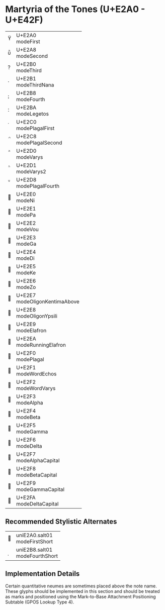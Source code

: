<link rel="stylesheet" href="tables/tables.css" />

# Martyria of the Tones (U+E2A0 - U+E42F)

<table>
<tr>
    <td>
        <span class="neanes">&#xE2A0;</span>
    </td>
    <td>
        <div class="code-point">
            U+E2A0
        </div>
        <div class="glyph-name">
            modeFirst
        </div>
    </td>
</tr>
<tr>
    <td>
        <span class="neanes">&#xE2A8;</span>
    </td>
    <td>
        <div class="code-point">
            U+E2A8
        </div>
        <div class="glyph-name">
            modeSecond
        </div>
    </td>
</tr>
<tr>
    <td>
        <span class="neanes">&#xE2B0;</span>
    </td>
    <td>
        <div class="code-point">
            U+E2B0
        </div>
        <div class="glyph-name">
            modeThird
        </div>
    </td>
</tr>
<tr>
    <td>
        <span class="neanes">&#xE2B1;</span>
    </td>
    <td>
        <div class="code-point">
            U+E2B1
        </div>
        <div class="glyph-name">
            modeThirdNana
        </div>
    </td>
</tr>
<tr>
    <td>
        <span class="neanes">&#xE2B8;</span>
    </td>
    <td>
        <div class="code-point">
            U+E2B8
        </div>
        <div class="glyph-name">
            modeFourth
        </div>
    </td>
</tr>
<tr>
    <td>
        <span class="neanes">&#xE2BA;</span>
    </td>
    <td>
        <div class="code-point">
            U+E2BA
        </div>
        <div class="glyph-name">
            modeLegetos
        </div>
    </td>
</tr>
<tr>
    <td>
        <span class="neanes">&#xE2C0;</span>
    </td>
    <td>
        <div class="code-point">
            U+E2C0
        </div>
        <div class="glyph-name">
            modePlagalFirst
        </div>
    </td>
</tr>
<tr>
    <td>
        <span class="neanes">&#xE2C8;</span>
    </td>
    <td>
        <div class="code-point">
            U+E2C8
        </div>
        <div class="glyph-name">
            modePlagalSecond
        </div>
    </td>
</tr>
<tr>
    <td>
        <span class="neanes">&#xE2D0;</span>
    </td>
    <td>
        <div class="code-point">
            U+E2D0
        </div>
        <div class="glyph-name">
            modeVarys
        </div>
    </td>
</tr>
<tr>
    <td>
        <span class="neanes">&#xE2D1;</span>
    </td>
    <td>
        <div class="code-point">
            U+E2D1
        </div>
        <div class="glyph-name">
            modeVarys2
        </div>
    </td>
</tr>
<tr>
    <td>
        <span class="neanes">&#xE2D8;</span>
    </td>
    <td>
        <div class="code-point">
            U+E2D8
        </div>
        <div class="glyph-name">
            modePlagalFourth
        </div>
    </td>
</tr>
<tr>
    <td>
        <span class="neanes">&#xE2E0;</span>
    </td>
    <td>
        <div class="code-point">
            U+E2E0
        </div>
        <div class="glyph-name">
            modeNi
        </div>
    </td>
</tr>
<tr>
    <td>
        <span class="neanes">&#xE2E1;</span>
    </td>
    <td>
        <div class="code-point">
            U+E2E1
        </div>
        <div class="glyph-name">
            modePa
        </div>
    </td>
</tr>
<tr>
    <td>
        <span class="neanes">&#xE2E2;</span>
    </td>
    <td>
        <div class="code-point">
            U+E2E2
        </div>
        <div class="glyph-name">
            modeVou
        </div>
    </td>
</tr>
<tr>
    <td>
        <span class="neanes">&#xE2E3;</span>
    </td>
    <td>
        <div class="code-point">
            U+E2E3
        </div>
        <div class="glyph-name">
            modeGa
        </div>
    </td>
</tr>
<tr>
    <td>
        <span class="neanes">&#xE2E4;</span>
    </td>
    <td>
        <div class="code-point">
            U+E2E4
        </div>
        <div class="glyph-name">
            modeDi
        </div>
    </td>
</tr>
<tr>
    <td>
        <span class="neanes">&#xE2E5;</span>
    </td>
    <td>
        <div class="code-point">
            U+E2E5
        </div>
        <div class="glyph-name">
            modeKe
        </div>
    </td>
</tr>
<tr>
    <td>
        <span class="neanes">&#xE2E6;</span>
    </td>
    <td>
        <div class="code-point">
            U+E2E6
        </div>
        <div class="glyph-name">
            modeZo
        </div>
    </td>
</tr>
<tr>
    <td>
        <span class="neanes">&#xE2E7;</span>
    </td>
    <td>
        <div class="code-point">
            U+E2E7
        </div>
        <div class="glyph-name">
            modeOligonKentimaAbove
        </div>
    </td>
</tr>
<tr>
    <td>
        <span class="neanes">&#xE2E8;</span>
    </td>
    <td>
        <div class="code-point">
            U+E2E8
        </div>
        <div class="glyph-name">
            modeOligonYpsili
        </div>
    </td>
</tr>
<tr>
    <td>
        <span class="neanes">&#xE2E9;</span>
    </td>
    <td>
        <div class="code-point">
            U+E2E9
        </div>
        <div class="glyph-name">
            modeElafron
        </div>
    </td>
</tr>
<tr>
    <td>
        <span class="neanes">&#xE2EA;</span>
    </td>
    <td>
        <div class="code-point">
            U+E2EA
        </div>
        <div class="glyph-name">
            modeRunningElafron
        </div>
    </td>
</tr>
<tr>
    <td>
        <span class="neanes">&#xE2F0;</span>
    </td>
    <td>
        <div class="code-point">
            U+E2F0
        </div>
        <div class="glyph-name">
            modePlagal
        </div>
    </td>
</tr>
<tr>
    <td>
        <span class="neanes">&#xE2F1;</span>
    </td>
    <td>
        <div class="code-point">
            U+E2F1
        </div>
        <div class="glyph-name">
            modeWordEchos
        </div>
    </td>
</tr>
<tr>
    <td>
        <span class="neanes">&#xE2F2;</span>
    </td>
    <td>
        <div class="code-point">
            U+E2F2
        </div>
        <div class="glyph-name">
            modeWordVarys
        </div>
    </td>
</tr>
<tr>
    <td>
        <span class="neanes">&#xE2F3;</span>
    </td>
    <td>
        <div class="code-point">
            U+E2F3
        </div>
        <div class="glyph-name">
            modeAlpha
        </div>
    </td>
</tr>
<tr>
    <td>
        <span class="neanes">&#xE2F4;</span>
    </td>
    <td>
        <div class="code-point">
            U+E2F4
        </div>
        <div class="glyph-name">
            modeBeta
        </div>
    </td>
</tr>
<tr>
    <td>
        <span class="neanes">&#xE2F5;</span>
    </td>
    <td>
        <div class="code-point">
            U+E2F5
        </div>
        <div class="glyph-name">
            modeGamma
        </div>
    </td>
</tr>
<tr>
    <td>
        <span class="neanes">&#xE2F6;</span>
    </td>
    <td>
        <div class="code-point">
            U+E2F6
        </div>
        <div class="glyph-name">
            modeDelta
        </div>
    </td>
</tr>
<tr>
    <td>
        <span class="neanes">&#xE2F7;</span>
    </td>
    <td>
        <div class="code-point">
            U+E2F7
        </div>
        <div class="glyph-name">
            modeAlphaCapital
        </div>
    </td>
</tr>
<tr>
    <td>
        <span class="neanes">&#xE2F8;</span>
    </td>
    <td>
        <div class="code-point">
            U+E2F8
        </div>
        <div class="glyph-name">
            modeBetaCapital
        </div>
    </td>
</tr>
<tr>
    <td>
        <span class="neanes">&#xE2F9;</span>
    </td>
    <td>
        <div class="code-point">
            U+E2F9
        </div>
        <div class="glyph-name">
            modeGammaCapital
        </div>
    </td>
</tr>
<tr>
    <td>
        <span class="neanes">&#xE2FA;</span>
    </td>
    <td>
        <div class="code-point">
            U+E2FA
        </div>
        <div class="glyph-name">
            modeDeltaCapital
        </div>
    </td>
</tr>
</table>

## Recommended Stylistic Alternates

<table>
<tr>
    <td>
        <span class="neanes">&#xF003;</span>
    </td>
    <td>
        <div class="code-point">
            uniE2A0.salt01
        </div>
        <div class="glyph-name">
            modeFirstShort
        </div>
    </td>
</tr>
<tr>
    <td>
        <span class="neanes">&#xF004;</span>
    </td>
    <td>
        <div class="code-point">
            uniE2B8.salt01
        </div>
        <div class="glyph-name">
            modeFourthShort
        </div>
    </td>
</tr>
</table>

## Implementation Details

Certain quantitative neumes are sometimes placed above the note name. These glyphs should be implemented in this section and should be treated as marks and positioned using the Mark-to-Base Attachment Positioning Subtable (GPOS Lookup Type 4).

</body></html>
